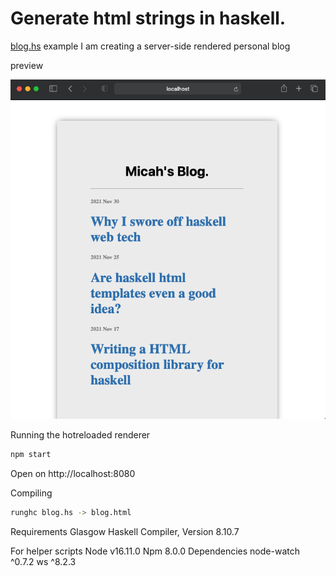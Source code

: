 # Generate html strings in haskell.

[blog.hs](blog.hs) example I am creating a server-side rendered personal blog

preview

![blog.hs rendered to html](screen_blog.png)

Running the hotreloaded renderer
```bash
npm start
```
Open on http://localhost:8080

Compiling
```bash
runghc blog.hs -> blog.html
```

Requirements
Glasgow Haskell Compiler, Version 8.10.7

For helper scripts
Node v16.11.0
Npm 8.0.0
Dependencies
    node-watch ^0.7.2
    ws ^8.2.3